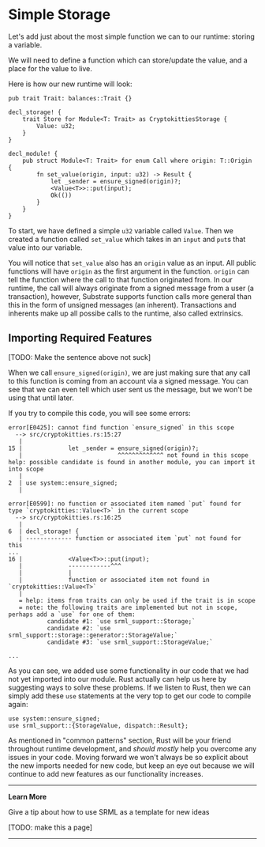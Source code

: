 Simple Storage
===

Let's add just about the most simple function we can to our runtime: storing a variable.

We will need to define a function which can store/update the value, and a place for the value to live.

Here is how our new runtime will look:

```
pub trait Trait: balances::Trait {}

decl_storage! {
    trait Store for Module<T: Trait> as CryptokittiesStorage {
        Value: u32;
    }
}

decl_module! {
    pub struct Module<T: Trait> for enum Call where origin: T::Origin {
        fn set_value(origin, input: u32) -> Result {
            let _sender = ensure_signed(origin)?;
            <Value<T>>::put(input);
            Ok(())
        }
    }
}
```

To start, we have defined a simple `u32` variable called `Value`. Then we created a function called `set_value` which takes in an `input` and `put`s that value into our variable.

You will notice that `set_value` also has an `origin` value as an input. All public functions will have `origin` as the first argument in the function. `origin` can tell the function where the call to that function originated from. In our runtime, the call will always originate from a signed message from a user (a transaction), however, Substrate supports function calls more general than this in the form of unsigned messages (an inherent). Transactions and inherents make up all possibe calls to the runtime, also called extrinsics.

## Importing Required Features

[TODO: Make the sentence above not suck]

When we call `ensure_signed(origin)`, we are just making sure that any call to this function is coming from an account via a signed message. You can see that we can even tell which user sent us the message, but we won't be using that until later.

If you try to compile this code, you will see some errors:

```
error[E0425]: cannot find function `ensure_signed` in this scope
  --> src/cryptokitties.rs:15:27
   |
15 |             let _sender = ensure_signed(origin)?;
   |                           ^^^^^^^^^^^^^ not found in this scope
help: possible candidate is found in another module, you can import it into scope
   |
2  | use system::ensure_signed;
   |

error[E0599]: no function or associated item named `put` found for type `cryptokitties::Value<T>` in the current scope
  --> src/cryptokitties.rs:16:25
   |
6  | decl_storage! {
   | ------------- function or associated item `put` not found for this
...
16 |             <Value<T>>::put(input);
   |             ------------^^^
   |             |
   |             function or associated item not found in `cryptokitties::Value<T>`
   |
   = help: items from traits can only be used if the trait is in scope
   = note: the following traits are implemented but not in scope, perhaps add a `use` for one of them:
           candidate #1: `use srml_support::Storage;`
           candidate #2: `use srml_support::storage::generator::StorageValue;`
           candidate #3: `use srml_support::StorageValue;`

...
```

As you can see, we added use some functionality in our code that we had not yet imported into our module. Rust actually can help us here by suggesting ways to solve these problems. If we listen to Rust, then we can simply add these `use` statements at the very top to get our code to compile again:

```
use system::ensure_signed;
use srml_support::{StorageValue, dispatch::Result};
```

As mentioned in "common patterns" section, Rust will be your friend throughout runtime development, and *should mostly* help you overcome any issues in your code. Moving forward we won't always be so explicit about the new imports needed for new code, but keep an eye out because we will continue to add new features as our functionality increases.

---
**Learn More**

Give a tip about how to use SRML as a template for new ideas

[TODO: make this a page]

---